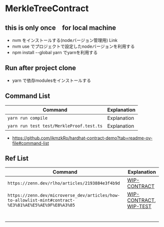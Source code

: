 # MerkleTreeContract

## this is only once　for local machine
- nvm をインストールする(nodeバージョン管理用) Link
- nvm use でプロジェクトで設定したnodeバージョンを利用する
- npm install --global yarn でyarnを利用する

## Run after project clone
- yarn で依存modulesをインストールする

## Command List
| Command | Explanation |
| ---- | ---- |
| `yarn run compile` | Explanation |
| `yarn run test test/MerkleProof.test.ts` | Explanation |

- https://github.com/ikmzkRo/hardhat-contract-demo?tab=readme-ov-file#command-list

## Ref List
| Command | Explanation |
| ---- | ---- |
| `https://zenn.dev/rlho/articles/2193884e3f4b9d` | [WIP-CONTRACT](https://github.com/ikmzkRo/hardhat-contract-demo/blob/main/contracts/token/ikmz-ERC1155/IkmzMerkleProof.sol) |
| `https://zenn.dev/microverse_dev/articles/how-to-allowlist-mint#contract-%E3%81%AE%E5%AE%9F%E8%A3%85` | [WIP-CONTRACT](https://github.com/ikmzkRo/hardhat-contract-demo/blob/main/contracts/token/ikmz-ERC721/IkmzMerkleProof.sol), [WIP-TEST](https://github.com/ikmzkRo/hardhat-contract-demo/blob/main/test/token/IkmzMerkleProof.test.ts) |
|  |  |
|  |  |
|  |  |
|  |  |
|  |  |
|  |  |
